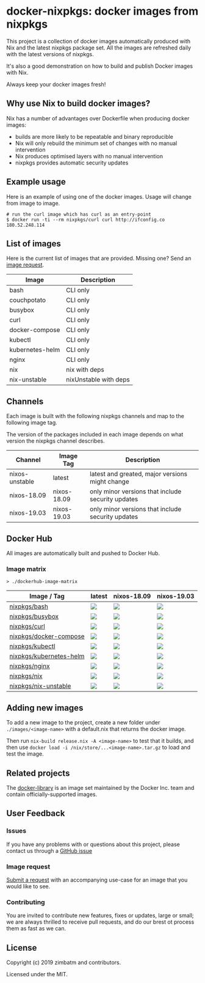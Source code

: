 # docker-nixpkgs: docker images from nixpkgs

This project is a collection of docker images automatically produced with Nix
and the latest nixpkgs package set. All the images are refreshed daily with
the latest versions of nixpkgs.

It's also a good demonstration on how to build and publish Docker images with
Nix.

Always keep your docker images fresh!

## Why use Nix to build docker images?

Nix has a number of advantages over Dockerfile when producing docker images:

* builds are more likely to be repeatable and binary reproducible
* Nix will only rebuild the minimum set of changes with no manual intervention
* Nix produces optimised layers with no manual intervention
* nixpkgs provides automatic security updates

## Example usage

Here is an example of using one of the docker images. Usage will change from
image to image.

```
# run the curl image which has curl as an entry-point
$ docker run -ti --rm nixpkgs/curl curl http://ifconfig.co
180.52.248.114
```

## List of images

Here is the current list of images that are provided. Missing one? Send an
[image request](#image-request).

| Image           | Description           |
| ---             | ---                   |
| bash            | CLI only              |
| couchpotato     | CLI only              |
| busybox         | CLI only              |
| curl            | CLI only              |
| docker-compose  | CLI only              |
| kubectl         | CLI only              |
| kubernetes-helm | CLI only              |
| nginx           | CLI only              |
| nix             | nix with deps         |
| nix-unstable    | nixUnstable with deps |

## Channels

Each image is built with the following nixpkgs channels and map to the
following image tag.

The version of the packages included in each image depends on what version the
nixpkgs channel describes.

| Channel        | Image Tag   | Description                                       |
| ---            | ---         | ---                                               |
| nixos-unstable | latest      | latest and greated, major versions might change   |
| nixos-18.09    | nixos-18.09 | only minor versions that include security updates |
| nixos-19.03    | nixos-19.03 | only minor versions that include security updates |

## Docker Hub

All images are automatically built and pushed to Docker Hub.

### Image matrix

`> ./dockerhub-image-matrix`
<!-- BEGIN mdsh -->
| Image / Tag | latest | nixos-18.09 | nixos-19.03 |
| ---         | ---    | ---         | ---         |
| [nixpkgs/bash](https://hub.docker.com/r/nixpkgs/bash) | [![](https://images.microbadger.com/badges/image/nixpkgs/bash.svg)](https://microbadger.com/images/nixpkgs/bash) | [![](https://images.microbadger.com/badges/image/nixpkgs/bash:nixos-18.09.svg)](https://microbadger.com/images/nixpkgs/bash:nixos-18.09) | [![](https://images.microbadger.com/badges/image/nixpkgs/bash:nixos-19.03.svg)](https://microbadger.com/images/nixpkgs/bash:nixos-19.03) |
| [nixpkgs/busybox](https://hub.docker.com/r/nixpkgs/busybox) | [![](https://images.microbadger.com/badges/image/nixpkgs/busybox.svg)](https://microbadger.com/images/nixpkgs/busybox) | [![](https://images.microbadger.com/badges/image/nixpkgs/busybox:nixos-18.09.svg)](https://microbadger.com/images/nixpkgs/busybox:nixos-18.09) | [![](https://images.microbadger.com/badges/image/nixpkgs/busybox:nixos-19.03.svg)](https://microbadger.com/images/nixpkgs/busybox:nixos-19.03) |
| [nixpkgs/curl](https://hub.docker.com/r/nixpkgs/curl) | [![](https://images.microbadger.com/badges/image/nixpkgs/curl.svg)](https://microbadger.com/images/nixpkgs/curl) | [![](https://images.microbadger.com/badges/image/nixpkgs/curl:nixos-18.09.svg)](https://microbadger.com/images/nixpkgs/curl:nixos-18.09) | [![](https://images.microbadger.com/badges/image/nixpkgs/curl:nixos-19.03.svg)](https://microbadger.com/images/nixpkgs/curl:nixos-19.03) |
| [nixpkgs/docker-compose](https://hub.docker.com/r/nixpkgs/docker-compose) | [![](https://images.microbadger.com/badges/image/nixpkgs/docker-compose.svg)](https://microbadger.com/images/nixpkgs/docker-compose) | [![](https://images.microbadger.com/badges/image/nixpkgs/docker-compose:nixos-18.09.svg)](https://microbadger.com/images/nixpkgs/docker-compose:nixos-18.09) | [![](https://images.microbadger.com/badges/image/nixpkgs/docker-compose:nixos-19.03.svg)](https://microbadger.com/images/nixpkgs/docker-compose:nixos-19.03) |
| [nixpkgs/kubectl](https://hub.docker.com/r/nixpkgs/kubectl) | [![](https://images.microbadger.com/badges/image/nixpkgs/kubectl.svg)](https://microbadger.com/images/nixpkgs/kubectl) | [![](https://images.microbadger.com/badges/image/nixpkgs/kubectl:nixos-18.09.svg)](https://microbadger.com/images/nixpkgs/kubectl:nixos-18.09) | [![](https://images.microbadger.com/badges/image/nixpkgs/kubectl:nixos-19.03.svg)](https://microbadger.com/images/nixpkgs/kubectl:nixos-19.03) |
| [nixpkgs/kubernetes-helm](https://hub.docker.com/r/nixpkgs/kubernetes-helm) | [![](https://images.microbadger.com/badges/image/nixpkgs/kubernetes-helm.svg)](https://microbadger.com/images/nixpkgs/kubernetes-helm) | [![](https://images.microbadger.com/badges/image/nixpkgs/kubernetes-helm:nixos-18.09.svg)](https://microbadger.com/images/nixpkgs/kubernetes-helm:nixos-18.09) | [![](https://images.microbadger.com/badges/image/nixpkgs/kubernetes-helm:nixos-19.03.svg)](https://microbadger.com/images/nixpkgs/kubernetes-helm:nixos-19.03) |
| [nixpkgs/nginx](https://hub.docker.com/r/nixpkgs/nginx) | [![](https://images.microbadger.com/badges/image/nixpkgs/nginx.svg)](https://microbadger.com/images/nixpkgs/nginx) | [![](https://images.microbadger.com/badges/image/nixpkgs/nginx:nixos-18.09.svg)](https://microbadger.com/images/nixpkgs/nginx:nixos-18.09) | [![](https://images.microbadger.com/badges/image/nixpkgs/nginx:nixos-19.03.svg)](https://microbadger.com/images/nixpkgs/nginx:nixos-19.03) |
| [nixpkgs/nix](https://hub.docker.com/r/nixpkgs/nix) | [![](https://images.microbadger.com/badges/image/nixpkgs/nix.svg)](https://microbadger.com/images/nixpkgs/nix) | [![](https://images.microbadger.com/badges/image/nixpkgs/nix:nixos-18.09.svg)](https://microbadger.com/images/nixpkgs/nix:nixos-18.09) | [![](https://images.microbadger.com/badges/image/nixpkgs/nix:nixos-19.03.svg)](https://microbadger.com/images/nixpkgs/nix:nixos-19.03) |
| [nixpkgs/nix-unstable](https://hub.docker.com/r/nixpkgs/nix-unstable) | [![](https://images.microbadger.com/badges/image/nixpkgs/nix-unstable.svg)](https://microbadger.com/images/nixpkgs/nix-unstable) | [![](https://images.microbadger.com/badges/image/nixpkgs/nix-unstable:nixos-18.09.svg)](https://microbadger.com/images/nixpkgs/nix-unstable:nixos-18.09) | [![](https://images.microbadger.com/badges/image/nixpkgs/nix-unstable:nixos-19.03.svg)](https://microbadger.com/images/nixpkgs/nix-unstable:nixos-19.03) |
<!-- END mdsh -->

## Adding new images

To add a new image to the project, create a new folder under
`./images/<image-name>` with a default.nix that returns the docker image.

Then run `nix-build release.nix -A <image-name>` to test that it builds, and
then use
`docker load -i /nix/store/...<image-name>.tar.gz` to load and test the image.

## Related projects

The [docker-library](https://github.com/docker-library/official-images#readme)
is an image set maintained by the Docker Inc. team and contain
officially-supported images.

## User Feedback

### Issues

If you have any problems with or questions about this project, please contact
us through a [GitHub issue](https://github.com/nix-community/docker-nixpkgs/issues/new)

### Image request

[Submit a request](https://github.com/nix-community/docker-nixpkgs/issues/new)
with an accompanying use-case for an image that you would like to see.

### Contributing

You are invited to contribute new features, fixes or updates, large or small;
we are always thrilled to receive pull requests, and do our brest ot process
them as fast as we can.

## License

Copyright (c) 2019 zimbatm and contributors.

Licensed under the MIT.
